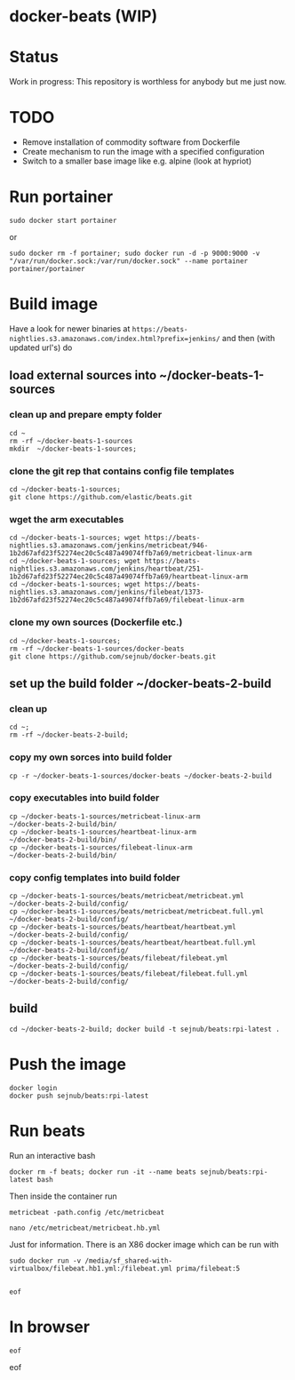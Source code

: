 # docker-beats (WIP)


# Status 
Work in progress: This repository is worthless for anybody but me just now.


# TODO

* Remove installation of commodity software from Dockerfile
* Create mechanism to run the image with a specified configuration
* Switch to a smaller base image like e.g. alpine (look at hypriot)


# Run portainer
    sudo docker start portainer

or

    sudo docker rm -f portainer; sudo docker run -d -p 9000:9000 -v "/var/run/docker.sock:/var/run/docker.sock" --name portainer portainer/portainer


# Build image 
Have a look for newer binaries at `https://beats-nightlies.s3.amazonaws.com/index.html?prefix=jenkins/` and then (with updated url's) do
    
## load external sources into ~/docker-beats-1-sources

### clean up and prepare empty folder
    cd ~
    rm -rf ~/docker-beats-1-sources
    mkdir  ~/docker-beats-1-sources;    
    
### clone the git rep that contains config file templates
    cd ~/docker-beats-1-sources; 
    git clone https://github.com/elastic/beats.git
    
### wget the arm executables 
    cd ~/docker-beats-1-sources; wget https://beats-nightlies.s3.amazonaws.com/jenkins/metricbeat/946-1b2d67afd23f52274ec20c5c487a49074ffb7a69/metricbeat-linux-arm 
    cd ~/docker-beats-1-sources; wget https://beats-nightlies.s3.amazonaws.com/jenkins/heartbeat/251-1b2d67afd23f52274ec20c5c487a49074ffb7a69/heartbeat-linux-arm
    cd ~/docker-beats-1-sources; wget https://beats-nightlies.s3.amazonaws.com/jenkins/filebeat/1373-1b2d67afd23f52274ec20c5c487a49074ffb7a69/filebeat-linux-arm
    

### clone my own sources (Dockerfile etc.)
    cd ~/docker-beats-1-sources; 
    rm -rf ~/docker-beats-1-sources/docker-beats
    git clone https://github.com/sejnub/docker-beats.git
        


## set up the build folder ~/docker-beats-2-build    

### clean up
    cd ~; 
    rm -rf ~/docker-beats-2-build; 
    

### copy my own sorces into build folder
    cp -r ~/docker-beats-1-sources/docker-beats ~/docker-beats-2-build

### copy executables into build folder 
    cp ~/docker-beats-1-sources/metricbeat-linux-arm                  ~/docker-beats-2-build/bin/
    cp ~/docker-beats-1-sources/heartbeat-linux-arm                   ~/docker-beats-2-build/bin/
    cp ~/docker-beats-1-sources/filebeat-linux-arm                    ~/docker-beats-2-build/bin/


### copy config templates into build folder
    cp ~/docker-beats-1-sources/beats/metricbeat/metricbeat.yml       ~/docker-beats-2-build/config/
    cp ~/docker-beats-1-sources/beats/metricbeat/metricbeat.full.yml  ~/docker-beats-2-build/config/
    cp ~/docker-beats-1-sources/beats/heartbeat/heartbeat.yml         ~/docker-beats-2-build/config/
    cp ~/docker-beats-1-sources/beats/heartbeat/heartbeat.full.yml    ~/docker-beats-2-build/config/
    cp ~/docker-beats-1-sources/beats/filebeat/filebeat.yml           ~/docker-beats-2-build/config/
    cp ~/docker-beats-1-sources/beats/filebeat/filebeat.full.yml      ~/docker-beats-2-build/config/
    
## build
    cd ~/docker-beats-2-build; docker build -t sejnub/beats:rpi-latest .


# Push the image 

    docker login
    docker push sejnub/beats:rpi-latest
    

# Run beats

Run an interactive bash

    docker rm -f beats; docker run -it --name beats sejnub/beats:rpi-latest bash

Then inside the container run

    metricbeat -path.config /etc/metricbeat 
    
    nano /etc/metricbeat/metricbeat.hb.yml
    
    
Just for information. There is an X86 docker image which can be run with

    sudo docker run -v /media/sf_shared-with-virtualbox/filebeat.hb1.yml:/filebeat.yml prima/filebeat:5


    eof



# In browser

    eof
 
 
 
 
 
 
eof

